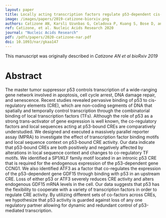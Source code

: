 ```yaml
---
layout: paper
title: Locally acting transcription factors regulate p53-dependent cis-regulatory element activity
image: /images/papers/2019-catizone-biorxiv.png
authors: Catizone AN, Karsli Uzunbas G, Celadova P, Kuang S, Bose D, and Sammons MA
ref: Catizone, et al. Nucleic Acids Research 2020
journal: "Nucleic Acids Research"
pdf: /pdfs/papers/2020-catizone-nar.pdf
doi: 10.1093/nar/gkaa147
---
```


This manuscript was originally described in *Catizone AN et al bioRxiv 2019*

# Abstract

The master tumor suppressor p53 controls transcription of a wide-ranging gene network involved in apoptosis, cell cycle arrest, DNA damage repair, and senescence. Recent studies revealed pervasive binding of p53 to cis-regulatory elements (CRE), which are non-coding segments of DNA that spatially and temporally control transcription through the combinatorial binding of local transcription factors (TFs). Although the role of p53 as a strong trans-activator of gene expression is well known, the co-regulatory factors and local sequences acting at p53-bound CREs are comparatively understudied. We designed and executed a massively parallel reporter assay (MPRA) to investigate the effect of transcription factor binding motifs and local sequence context on p53-bound CRE activity. Our data indicate that p53-bound CREs are both positively and negatively affected by alterations in local sequence context and changes to co-regulatory TF motifs. We identified a SP1/KLF family motif located in an intronic p53 CRE that is required for the endogenous expression of the p53-dependent gene CCNG1. We also identified ATF3 as a factor that co-regulates the expression of the p53-dependent gene GDF15 through binding with p53 in an upstream CRE. Loss of either p53 or ATF3 severely reduces CRE activity and alters endogenous GDF15 mRNA levels in the cell. Our data suggests that p53 has the flexibility to cooperate with a variety of transcription factors in order to regulate CRE activity. By utilizing different sets of co-factors across CREs, we hypothesize that p53 activity is guarded against loss of any one regulatory partner allowing for dynamic and redundant control of p53-mediated transcription.